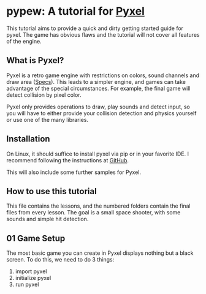 # pypew: A tutorial for [Pyxel](https://github.com/kitao/pyxel)

This tutorial aims to provide a quick and dirty getting started guide for pyxel.
The game has obvious flaws and the tutorial will not cover all features of the engine.

## What is Pyxel?

Pyxel is a retro game engine with restrictions on colors, sound channels and draw area 
([Specs](https://github.com/kitao/pyxel#Specifications)).
This leads to a simpler engine, and games can take advantage of the special circumstances.
For example, the final game will detect collision by pixel color.

Pyxel only provides operations to draw, play sounds and detect input, so you will have to
either provide your collision detection and physics yourself or use one of the many libraries.

## Installation

On Linux, it should suffice to install pyxel via pip or in your favorite IDE.
I recommend following the instructions at [GitHub](https://github.com/kitao/pyxel#how-to-install).

This will also include some further samples for Pyxel.

## How to use this tutorial

This file contains the lessons, and the numbered folders contain the final files
from every lesson. The goal is a small space shooter, with some sounds and simple hit detection.

## 01 Game Setup

The most basic game you can create in Pyxel displays nothing but a black screen.
To do this, we need to do 3 things:

1. import pyxel
2. initialize pyxel
3. run pyxel
